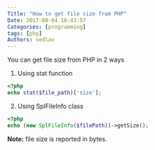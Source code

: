 ```yaml
---
Title: "How to get file size from PHP"
Date: 2017-08-04 16:43:57
Categories: [programming]
tags: [php]
Authors: sedlav
---
```


You can get file size from PHP in 2 ways

1. Using stat function

```php
<?php
echo stat($file_path)['size'];
```

2. Using SplFileInfo class

```php
<?php
echo (new SplFileInfo($filePath))->getSize();
```

**Note:** file size is reported in bytes.